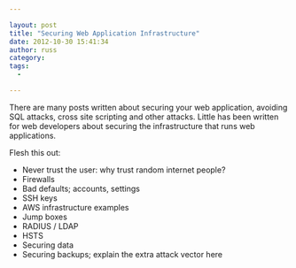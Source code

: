 ```yaml
---

layout: post
title: "Securing Web Application Infrastructure"
date: 2012-10-30 15:41:34
author: russ
category:
tags:
  -

---
```


There are many posts written about securing your web application, avoiding SQL attacks, cross site scripting and other attacks. Little has been written for web developers about securing the infrastructure that runs web applications.

Flesh this out:
- Never trust the user: why trust random internet people?
- Firewalls
- Bad defaults; accounts, settings
- SSH keys
- AWS infrastructure examples
- Jump boxes
- RADIUS / LDAP
- HSTS
- Securing data
- Securing backups; explain the extra attack vector here